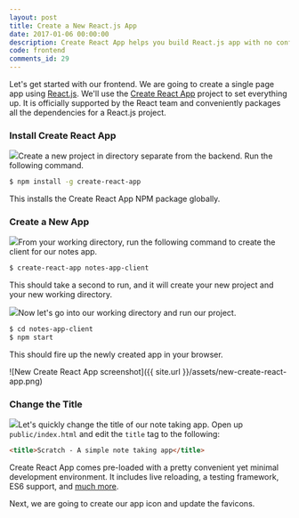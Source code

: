 ```yaml
---
layout: post
title: Create a New React.js App
date: 2017-01-06 00:00:00
description: Create React App helps you build React.js app with no configuration. Install the Create React App CLI using the NPM package and use the command to start a new React.js project.
code: frontend
comments_id: 29
---
```


Let's get started with our frontend. We are going to create a single page app using [React.js](https://facebook.github.io/react/). We'll use the [Create React App](https://github.com/facebookincubator/create-react-app) project to set everything up. It is officially supported by the React team and conveniently packages all the dependencies for a React.js project.

### Install Create React App

<img class="code-marker" src="{{ site.url }}/assets/s.png" />Create a new project in directory separate from the backend. Run the following command.

``` bash
$ npm install -g create-react-app
```

This installs the Create React App NPM package globally.

### Create a New App

<img class="code-marker" src="{{ site.url }}/assets/s.png" />From your working directory, run the following command to create the client for our notes app.

``` bash
$ create-react-app notes-app-client
```

This should take a second to run, and it will create your new project and your new working directory.

<img class="code-marker" src="{{ site.url }}/assets/s.png" />Now let's go into our working directory and run our project.

``` bash
$ cd notes-app-client
$ npm start
```

This should fire up the newly created app in your browser.

![New Create React App screenshot]({{ site.url }}/assets/new-create-react-app.png)

### Change the Title

<img class="code-marker" src="{{ site.url }}/assets/s.png" />Let's quickly change the title of our note taking app. Open up `public/index.html` and edit the `title` tag to the following:

``` html
<title>Scratch - A simple note taking app</title>
```

Create React App comes pre-loaded with a pretty convenient yet minimal development environment. It includes live reloading, a testing framework, ES6 support, and [much more](https://github.com/facebookincubator/create-react-app#why-use-this).

Next, we are going to create our app icon and update the favicons.
